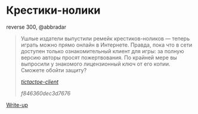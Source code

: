 # Крестики-нолики

reverse 300, @abbradar

> Ушлые издатели выпустили ремейк крестиков-ноликов — теперь играть можно прямо онлайн в Интернете. Правда, пока что в сети доступен только ознакомительный клиент для игры: за полную версию авторы просят пожертвования. По крайней мере вы выпросили у знакомого лицензионный ключ от его копии. Сможете обойти защиту?
> 
> _[tictactoe-client](attachments/tictactoe-client)_
>
> _f846360dec3d7676_

[Write-up](WRITEUP.md)
